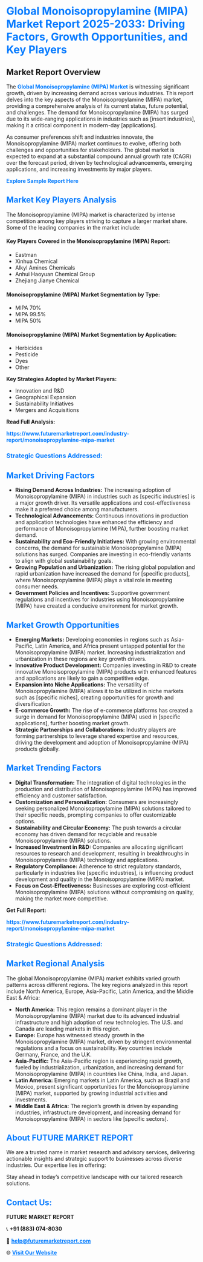 <h1 style="color: #007BFF;">Global Monoisopropylamine (MIPA) Market Report 2025-2033: Driving Factors, Growth Opportunities, and Key Players</h1>

<section id="overview">
<h2>Market Report Overview</h2>
<p>The <a href="https://www.futuremarketreport.com/industry-report/monoisopropylamine-mipa-market" style="color: #007BFF; text-decoration: none;"><strong>Global Monoisopropylamine (MIPA) Market</strong></a> is witnessing significant growth, driven by increasing demand across various industries. This report delves into the key aspects of the Monoisopropylamine (MIPA) market, providing a comprehensive analysis of its current status, future potential, and challenges. The demand for Monoisopropylamine (MIPA) has surged due to its wide-ranging applications in industries such as [insert industries], making it a critical component in modern-day [applications].</p>
<p>As consumer preferences shift and industries innovate, the Monoisopropylamine (MIPA) market continues to evolve, offering both challenges and opportunities for stakeholders. The global market is expected to expand at a substantial compound annual growth rate (CAGR) over the forecast period, driven by technological advancements, emerging applications, and increasing investments by major players.</p>
</section>

<section id="overview">
<p><a href="https://www.futuremarketreport.com/request-sample/reportId=47200" style="color: #007BFF; text-decoration: none;"><strong>Explore Sample Report Here</strong></a></p>
</section>

<section id="key-players">
<h2 style="color: #007BFF;">Market Key Players Analysis</h2>
<p>The Monoisopropylamine (MIPA) market is characterized by intense competition among key players striving to capture a larger market share. Some of the leading companies in the market include:</p>
<h4>Key Players Covered in the Monoisopropylamine (MIPA) Report:</h4>
<ul><li>Eastman</li><li>Xinhua Chemical</li><li>Alkyl Amines Chemicals</li><li>Anhui Haoyuan Chemical Group</li><li>Zhejiang Jianye Chemical</li></ul>
<h4>Monoisopropylamine (MIPA) Market Segmentation by Type:</h4>
<ul><li>MIPA 70%</li><li>MIPA 99.5%</li><li>MIPA 50%</li></ul>

<h4>Monoisopropylamine (MIPA) Market Segmentation by Application:</h4>
<ul><li>Herbicides</li><li>Pesticide</li><li>Dyes</li><li>Other</li></ul>
<p><strong>Key Strategies Adopted by Market Players:</strong></p>
<ul>
<li>Innovation and R&D</li>
<li>Geographical Expansion</li>
<li>Sustainability Initiatives</li>
<li>Mergers and Acquisitions</li>
</ul>
</section>

<section>
<p><strong>Read Full Analysis: </strong></p><a href="https://www.futuremarketreport.com/industry-report/monoisopropylamine-mipa-market" style="color: #007BFF; text-decoration: none;"><strong>https://www.futuremarketreport.com/industry-report/monoisopropylamine-mipa-market</strong></a>
<h3 style="color: #007BFF;">Strategic Questions Addressed:</h3>
</section>

<section id="driving-factors">
<h2 style="color: #007BFF;">Market Driving Factors</h2>
<ul>
<li><strong>Rising Demand Across Industries:</strong> The increasing adoption of Monoisopropylamine (MIPA) in industries such as [specific industries] is a major growth driver. Its versatile applications and cost-effectiveness make it a preferred choice among manufacturers.</li>
<li><strong>Technological Advancements:</strong> Continuous innovations in production and application technologies have enhanced the efficiency and performance of Monoisopropylamine (MIPA), further boosting market demand.</li>
<li><strong>Sustainability and Eco-Friendly Initiatives:</strong> With growing environmental concerns, the demand for sustainable Monoisopropylamine (MIPA) solutions has surged. Companies are investing in eco-friendly variants to align with global sustainability goals.</li>
<li><strong>Growing Population and Urbanization:</strong> The rising global population and rapid urbanization have increased the demand for [specific products], where Monoisopropylamine (MIPA) plays a vital role in meeting consumer needs.</li>
<li><strong>Government Policies and Incentives:</strong> Supportive government regulations and incentives for industries using Monoisopropylamine (MIPA) have created a conducive environment for market growth.</li>
</ul>
</section>

<section id="growth-opportunities">
<h2 style="color: #007BFF;">Market Growth Opportunities</h2>
<ul>
<li><strong>Emerging Markets:</strong> Developing economies in regions such as Asia-Pacific, Latin America, and Africa present untapped potential for the Monoisopropylamine (MIPA) market. Increasing industrialization and urbanization in these regions are key growth drivers.</li>
<li><strong>Innovative Product Development:</strong> Companies investing in R&D to create innovative Monoisopropylamine (MIPA) products with enhanced features and applications are likely to gain a competitive edge.</li>
<li><strong>Expansion into Niche Applications:</strong> The versatility of Monoisopropylamine (MIPA) allows it to be utilized in niche markets such as [specific niches], creating opportunities for growth and diversification.</li>
<li><strong>E-commerce Growth:</strong> The rise of e-commerce platforms has created a surge in demand for Monoisopropylamine (MIPA) used in [specific applications], further boosting market growth.</li>
<li><strong>Strategic Partnerships and Collaborations:</strong> Industry players are forming partnerships to leverage shared expertise and resources, driving the development and adoption of Monoisopropylamine (MIPA) products globally.</li>
</ul>
</section>

<section id="trending-factors">
<h2 style="color: #007BFF;">Market Trending Factors</h2>
<ul>
<li><strong>Digital Transformation:</strong> The integration of digital technologies in the production and distribution of Monoisopropylamine (MIPA) has improved efficiency and customer satisfaction.</li>
<li><strong>Customization and Personalization:</strong> Consumers are increasingly seeking personalized Monoisopropylamine (MIPA) solutions tailored to their specific needs, prompting companies to offer customizable options.</li>
<li><strong>Sustainability and Circular Economy:</strong> The push towards a circular economy has driven demand for recyclable and reusable Monoisopropylamine (MIPA) solutions.</li>
<li><strong>Increased Investment in R&D:</strong> Companies are allocating significant resources to research and development, resulting in breakthroughs in Monoisopropylamine (MIPA) technology and applications.</li>
<li><strong>Regulatory Compliance:</strong> Adherence to strict regulatory standards, particularly in industries like [specific industries], is influencing product development and quality in the Monoisopropylamine (MIPA) market.</li>
<li><strong>Focus on Cost-Effectiveness:</strong> Businesses are exploring cost-efficient Monoisopropylamine (MIPA) solutions without compromising on quality, making the market more competitive.</li>
</ul>
</section>

<section>
<p><strong>Get Full Report: </strong></p><a href="https://www.futuremarketreport.com/industry-report/monoisopropylamine-mipa-market" style="color: #007BFF; text-decoration: none;"><strong>https://www.futuremarketreport.com/industry-report/monoisopropylamine-mipa-market</strong></a>
<h3 style="color: #007BFF;">Strategic Questions Addressed:</h3>
</section>


<section id="regional-analysis">
<h2 style="color: #007BFF;">Market Regional Analysis</h2>
<p>The global Monoisopropylamine (MIPA) market exhibits varied growth patterns across different regions. The key regions analyzed in this report include North America, Europe, Asia-Pacific, Latin America, and the Middle East & Africa:</p>
<ul>
<li><strong>North America:</strong> This region remains a dominant player in the Monoisopropylamine (MIPA) market due to its advanced industrial infrastructure and high adoption of new technologies. The U.S. and Canada are leading markets in this region.</li>
<li><strong>Europe:</strong> Europe has witnessed steady growth in the Monoisopropylamine (MIPA) market, driven by stringent environmental regulations and a focus on sustainability. Key countries include Germany, France, and the U.K.</li>
<li><strong>Asia-Pacific:</strong> The Asia-Pacific region is experiencing rapid growth, fueled by industrialization, urbanization, and increasing demand for Monoisopropylamine (MIPA) in countries like China, India, and Japan.</li>
<li><strong>Latin America:</strong> Emerging markets in Latin America, such as Brazil and Mexico, present significant opportunities for the Monoisopropylamine (MIPA) market, supported by growing industrial activities and investments.</li>
<li><strong>Middle East & Africa:</strong> The region’s growth is driven by expanding industries, infrastructure development, and increasing demand for Monoisopropylamine (MIPA) in sectors like [specific sectors].</li>
</ul>
</section>

<footer>
<h2 style="color: #007BFF;">About FUTURE MARKET REPORT</h2>
<p>We are a trusted name in market research and advisory services, delivering actionable insights and strategic support to businesses across diverse industries. Our expertise lies in offering:</p>

<p>Stay ahead in today’s competitive landscape with our tailored research solutions.</p>

<h2 style="color: #007BFF;">Contact Us:</h2>
<p><strong>FUTURE MARKET REPORT</strong></p>
<p>📞 <strong>+91 (883) 074-8030</strong></p>
<p>📧 <strong><a href="mailto:help@futuremarketreport.com" style="color: #007BFF;">help@futuremarketreport.com</a></strong></p>
<p>🌐 <strong><a href="https://www.futuremarketreport.com/" style="color: #007BFF;">Visit Our Website</a></strong></p>
</footer>